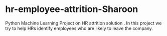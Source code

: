 # hr-employee-attrition-Sharoon
Python Machine Learning Project on HR attrition solution . In this project we try to help HRs identify employees who are likely to leave the company.
